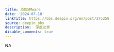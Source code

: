 ```yaml
---
title: 添加WMware
date: '2024-07-18'
linkTitle: https://bbs.deepin.org/en/post/275259
source: deepin_bbs
description:  深度之家 
disable_comments: true
---
```

NA
